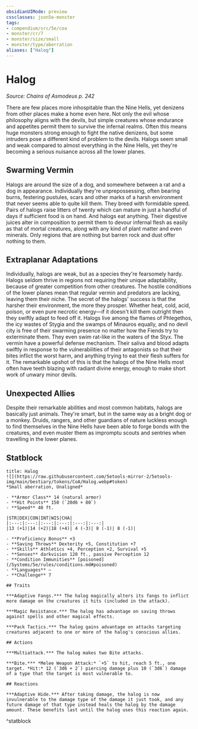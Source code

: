 ```yaml
---
obsidianUIMode: preview
cssclasses: json5e-monster
tags:
- compendium/src/5e/coa
- monster/cr/7
- monster/size/small
- monster/type/aberration
aliases: ["Halog"]
---
```

# Halog
*Source: Chains of Asmodeus p. 242*  

There are few places more inhospitable than the Nine Hells, yet denizens from other places make a home even here. Not only the evil whose philosophy aligns with the devils, but simple creatures whose endurance and appetites permit them to survive the infernal realms. Often this means huge monsters strong enough to fight the native denizens, but some intruders pose a different kind of problem to the devils. Halogs seem small and weak compared to almost everything in the Nine Hells, yet they're becoming a serious nuisance across all the lower planes.

## Swarming Vermin

Halogs are around the size of a dog, and somewhere between a rat and a dog in appearance. Individually they're unprepossessing, often bearing burns, festering pustules, scars and other marks of a harsh environment that never seems able to quite kill them. They breed with formidable speed. Pairs of halogs raise litters of twenty which can mature in just a handful of days if sufficient food is on hand. And halogs eat anything. Their digestive juices alter in composition to permit them to devour infernal flesh as easily as that of mortal creatures, along with any kind of plant matter and even minerals. Only regions that are nothing but barren rock and dust offer nothing to them.

## Extraplanar Adaptations

Individually, halogs are weak, but as a species they're fearsomely hardy. Halogs seldom thrive in regions not requiring their unique adaptability, because of greater competition from other creatures. The hostile conditions of the lower planes mean that regular vermin and predators are lacking, leaving them their niche. The secret of the halogs' success is that the harsher their environment, the more they prosper. Whether heat, cold, acid, poison, or even pure necrotic energy—if it doesn't kill them outright then they swiftly adapt to feed off it. Halogs live among the flames of Phlegethos, the icy wastes of Stygia and the swamps of Minauros equally, and no devil city is free of their swarming presence no matter how the Fiends try to exterminate them. They even swim rat-like in the waters of the Styx. The vermin have a powerful defense mechanism. Their saliva and blood adapts swiftly in response to the vulnerabilities of their antagonists so that their bites inflict the worst harm, and anything trying to eat their flesh suffers for it. The remarkable upshot of this is that the halogs of the Nine Hells most often have teeth blazing with radiant divine energy, enough to make short work of unwary minor devils.

## Unexpected Allies

Despite their remarkable abilities and most common habitats, halogs are basically just animals. They're smart, but in the same way as a bright dog or a monkey. Druids, rangers, and other guardians of nature luckless enough to find themselves in the Nine Hells have been able to forge bonds with the creatures, and even muster them as impromptu scouts and sentries when travelling in the lower planes.

## Statblock

```ad-statblock
title: Halog
![](https://raw.githubusercontent.com/5etools-mirror-2/5etools-img/main/bestiary/tokens/CoA/Halog.webp#token)
*Small aberration, Unaligned*

- **Armor Class** 14 (natural armor)
- **Hit Points** 150 (`20d6 + 80`)
- **Speed** 40 ft.

|STR|DEX|CON|INT|WIS|CHA|
|:---:|:---:|:---:|:---:|:---:|:---:|
|13 (+1)|14 (+2)|18 (+4)| 4 (-3)| 8 (-1)| 8 (-1)|

- **Proficiency Bonus** +3
- **Saving Throws** Dexterity +5, Constitution +7
- **Skills** Athletics +4, Perception +2, Survival +5
- **Senses** darkvision 120 ft., passive Perception 12
- **Condition Immunities** [poisoned](/Systems/5e/rules/conditions.md#poisoned)
- **Languages** —
- **Challenge** 7

## Traits

***Adaptive Fangs.*** The halog magically alters its fangs to inflict more damage on the creatures it hits (included in the attack).

***Magic Resistance.*** The halog has advantage on saving throws against spells and other magical effects.

***Pack Tactics.*** The halog gains advantage on attacks targeting creatures adjacent to one or more of the halog's conscious allies.

## Actions

***Multiattack.*** The halog makes two Bite attacks.

***Bite.*** *Melee Weapon Attack:* `+5` to hit, reach 5 ft., one target. *Hit:* 12 (`3d6 + 2`) piercing damage plus 10 (`3d6`) damage of a type that the target is most vulnerable to.

## Reactions

***Adaptive Hide.*** After taking damage, the halog is now invulnerable to the damage type of the damage it just took, and any future damage of that type instead heals the halog by the damage amount. These benefits last until the halog uses this reaction again.
```
^statblock